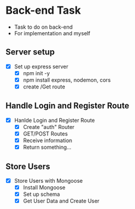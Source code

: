 # Back-end Task

-   Task to do on back-end
-   For implementation and myself

## Server setup

-   [x] Set up express server
    -   [x] npm init -y
    -   [x] npm install express, nodemon, cors
    -   [x] create /Get route

## Handle Login and Register Route

-   [x] Hanlde Login and Register Route
    -   [x] Create "auth" Router
    -   [x] GET/POST Routes
    -   [x] Receive information
    -   [x] Return something...

## Store Users

-   [x] Store Users with Mongoose
    -   [x] Install Mongoose
    -   [x] Set up schema
    -   [x] Get User Data and Create User
